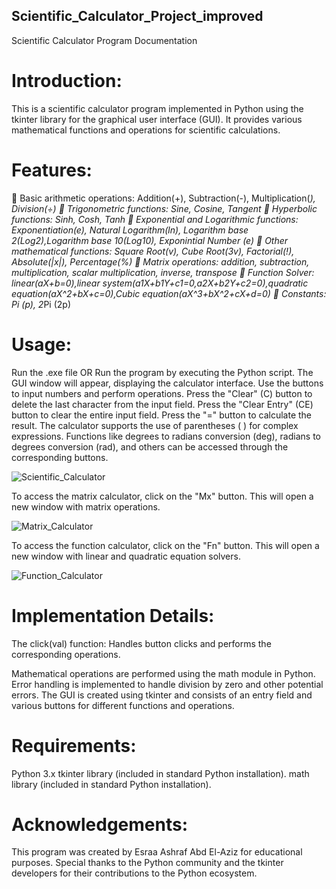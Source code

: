 ## Scientific_Calculator_Project_improved
Scientific Calculator Program Documentation

# Introduction:

This is a scientific calculator program implemented in Python using the tkinter library for the graphical user interface (GUI). 
It provides various mathematical functions and operations for scientific calculations.

# Features:

 Basic arithmetic operations:  Addition(+), Subtraction(-), Multiplication(*), Division(÷)
 Trigonometric functions:  Sine, Cosine, Tangent
 Hyperbolic functions:  Sinh, Cosh, Tanh
 Exponential and Logarithmic functions: Exponentiation(e), Natural Logarithm(ln), Logarithm base 2(Log2),Logarithm base 10(Log10), Exponintial Number (e)
 Other mathematical functions: Square Root(v), Cube Root(3v), Factorial(!), Absolute(|x|), Percentage(%)
 Matrix operations: addition, subtraction, multiplication, scalar multiplication, inverse, transpose
 Function Solver: linear(aX+b=0),linear system(a1X+b1Y+c1=0,a2X+b2Y+c2=0),quadratic equation(aX^2+bX+c=0),Cubic equation(aX^3+bX^2+cX+d=0)
 Constants: Pi (p), 2*Pi (2p)

# Usage:

Run the .exe file  OR
Run the program by executing the Python script.
The GUI window will appear, displaying the calculator interface.
Use the buttons to input numbers and perform operations.
Press the "Clear" (C) button to delete the last character from the input field.
Press the "Clear Entry" (CE) button to clear the entire input field.
Press the "=" button to calculate the result.
The calculator supports the use of parentheses ( ) for complex expressions.
Functions like degrees to radians conversion (deg), radians to degrees conversion (rad), and others can be accessed through the corresponding buttons.

![Scientific_Calculator](https://github.com/esraa-ashraf96/Scientific_Calculator_Project_improved/assets/129761836/114d9203-183f-4f39-ab9d-70a6006d8992)

To access the matrix calculator, click on the "Mx" button. This will open a new window with matrix operations.

![Matrix_Calculator](https://github.com/esraa-ashraf96/Scientific_Calculator_Project_improved/assets/129761836/3e32d341-6c93-4133-a840-85738bf1dc2c)

To access the function calculator, click on the "Fn" button. This will open a new window with linear and quadratic equation solvers.

![Function_Calculator](https://github.com/esraa-ashraf96/Scientific_Calculator_Project_improved/assets/129761836/ca995ddd-5e0f-4ef8-a876-7c588097ed90)


# Implementation Details:

The click(val) function:
Handles button clicks and performs the corresponding operations.

Mathematical operations are performed using the math module in Python.
Error handling is implemented to handle division by zero and other potential errors.
The GUI is created using tkinter and consists of an entry field and various buttons for different functions and operations.

# Requirements:

Python 3.x
tkinter library (included in standard Python installation).
math library (included in standard Python installation).

# Acknowledgements:

This program was created by Esraa Ashraf Abd El-Aziz for educational purposes.
Special thanks to the Python community and the tkinter developers for their contributions to the Python ecosystem.





